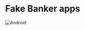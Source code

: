 # Fake Banker apps
![Android](https://img.shields.io/badge/Android-3DDC84?style=for-the-badge&logo=android&logoColor=white)
